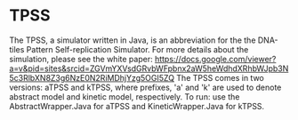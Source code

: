 # TPSS
The TPSS, a simulator written in Java, is an abbreviation for the the DNA-tiles Pattern Self-replication Simulator. For more details about the simulation, please see the white paper: https://docs.google.com/viewer?a=v&pid=sites&srcid=ZGVmYXVsdGRvbWFpbnx2aW5heWdhdXRhbWJpb3N5c3RlbXN8Z3g6NzE0N2RiMDhjYzg5OGI5ZQ
The TPSS comes in two versions: aTPSS and kTPSS, where prefixes, 'a' and 'k' are used to denote abstract model and kinetic model, respectively. To run: use the AbstractWrapper.Java for aTPSS and KineticWrapper.Java for kTPSS.

